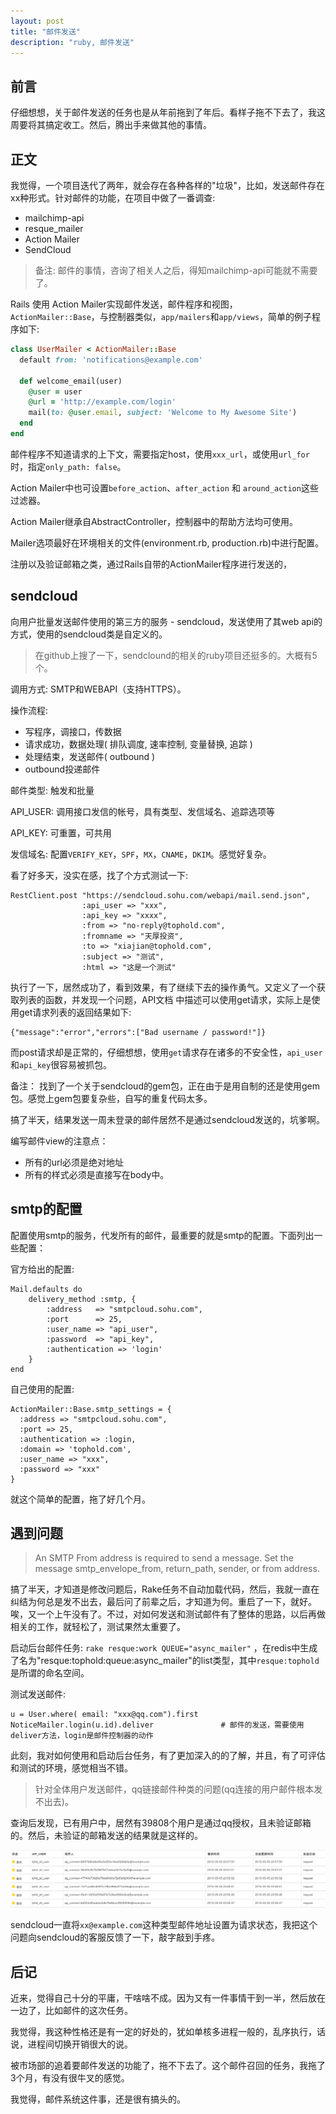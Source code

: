 ```yaml
---
layout: post
title: "邮件发送"
description: "ruby, 邮件发送"
---
```


## 前言

仔细想想，关于邮件发送的任务也是从年前拖到了年后。看样子拖不下去了，我这周要将其搞定收工。然后，腾出手来做其他的事情。

## 正文

我觉得，一个项目迭代了两年，就会存在各种各样的"垃圾"，比如，发送邮件存在xx种形式。针对邮件的功能，在项目中做了一番调查: 

* mailchimp-api
* resque_mailer
* Action Mailer
* SendCloud

> 备注: 邮件的事情，咨询了相关人之后，得知mailchimp-api可能就不需要了。

Rails 使用 Action Mailer实现邮件发送，邮件程序和视图，`ActionMailer::Base`，与控制器类似，`app/mailers`和`app/views`，简单的例子程序如下: 

```ruby
class UserMailer < ActionMailer::Base
  default from: 'notifications@example.com'

  def welcome_email(user)
    @user = user
    @url = 'http://example.com/login'
    mail(to: @user.email, subject: 'Welcome to My Awesome Site')
  end
end
```

邮件程序不知道请求的上下文，需要指定host，使用`xxx_url`，或使用`url_for`时，指定`only_path: false`。

Action Mailer中也可设置`before_action`、`after_action` 和 `around_action`这些过滤器。

Action Mailer继承自AbstractController，控制器中的帮助方法均可使用。

Mailer选项最好在环境相关的文件(environment.rb, production.rb)中进行配置。

注册以及验证邮箱之类，通过Rails自带的ActionMailer程序进行发送的，

## sendcloud

向用户批量发送邮件使用的第三方的服务 - sendcloud，发送使用了其web api的方式，使用的sendcloud类是自定义的。

> 在github上搜了一下，sendclound的相关的ruby项目还挺多的。大概有5个。

调用方式: SMTP和WEBAPI（支持HTTPS）。

操作流程:

* 写程序，调接口，传数据
* 请求成功，数据处理( 排队调度, 速率控制, 变量替换, 追踪 )
* 处理结束，发送邮件( outbound )
* outbound投递邮件

邮件类型: 触发和批量

API_USER: 调用接口发信的帐号，具有类型、发信域名、追踪选项等

API_KEY: 可重置，可共用

发信域名: 配置`VERIFY_KEY`，`SPF`，`MX`，`CNAME`，`DKIM`。感觉好复杂。

看了好多天，没实在感，找了个方式测试一下:

```
RestClient.post "https://sendcloud.sohu.com/webapi/mail.send.json",
                :api_user => "xxx",
                :api_key => "xxxx",
                :from => "no-reply@tophold.com",
                :fromname => "天厚投资",
                :to => "xiajian@tophold.com",
                :subject => "测试",
                :html => "这是一个测试"
```

执行了一下，居然成功了，看到效果，有了继续下去的操作勇气。又定义了一个获取列表的函数，并发现一个问题，API文档
中描述可以使用get请求，实际上是使用get请求列表的返回结果如下:

```
{"message":"error","errors":["Bad username / password!"]}
```

而post请求却是正常的，仔细想想，使用`get`请求存在诸多的不安全性，`api_user`和`api_key`很容易被抓包。

备注： 找到了一个关于sendcloud的gem包，正在由于是用自制的还是使用gem包。感觉上gem包要复杂些，自写的重复代码太多。

搞了半天，结果发送一周未登录的邮件居然不是通过sendcloud发送的，坑爹啊。

编写邮件view的注意点： 

* 所有的url必须是绝对地址
* 所有的样式必须是直接写在body中。

## smtp的配置

配置使用smtp的服务，代发所有的邮件，最重要的就是smtp的配置。下面列出一些配置： 

官方给出的配置: 

```
Mail.defaults do                                                                
    delivery_method :smtp, {                                                       
        :address   => "smtpcloud.sohu.com",                                     
        :port      => 25,                                                       
        :user_name => "api_user",                     
        :password  => "api_key",                                          
        :authentication => 'login'                                                 
    }                                                                              
end
```

自己使用的配置: 

```
ActionMailer::Base.smtp_settings = {
  :address => "smtpcloud.sohu.com",
  :port => 25,
  :authentication => :login,
  :domain => 'tophold.com',
  :user_name => "xxx",
  :password => "xxx"
}
```

就这个简单的配置，拖了好几个月。

## 遇到问题

> An SMTP From address is required to send a message. Set the message smtp_envelope_from, return_path, sender, or from address.

搞了半天，才知道是修改问题后，Rake任务不自动加载代码，然后，我就一直在纠结为何总是发不出去，最后问了前辈之后，才知道为何。重启了一下，就好。唉，又一个上午没有了。不过，对如何发送和测试邮件有了整体的思路，以后再做相关的工作，就轻松了，测试果然太重要了。

启动后台邮件任务: `rake resque:work QUEUE="async_mailer"` ，在redis中生成了名为"resque:tophold:queue:async_mailer"的list类型，其中`resque:tophold`是所谓的命名空间。

测试发送邮件: 

```
u = User.where( email: "xxx@qq.com").first
NoticeMailer.login(u.id).deliver               # 邮件的发送，需要使用deliver方法，login是邮件控制器的动作
```

此刻，我对如何使用和启动后台任务，有了更加深入的的了解，并且，有了可评估和测试的环境，感觉相当不错。

> 针对全体用户发送邮件，qq链接邮件种类的问题(qq连接的用户邮件根本发不出去)。

查询后发现，已有用户中，居然有39808个用户是通过qq授权，且未验证邮箱的。然后，未验证的邮箱发送的结果就是这样的。

<div class="pic">
  <img src="/assets/images/email.png" alt="错误的邮件地址请求"/>
</div>

sendcloud一直将`xx@example.com`这种类型邮件地址设置为请求状态，我把这个问题向sendcloud的客服反馈了一下，敲字敲到手疼。

## 后记

近来，觉得自己十分的平庸，干啥啥不成。因为又有一件事情干到一半，然后放在一边了，比如邮件的这次任务。

我觉得，我这种性格还是有一定的好处的，犹如单核多进程一般的，乱序执行，话说，进程间切换开销很大的说。

被市场部的追着要邮件发送的功能了，拖不下去了。这个邮件召回的任务，我拖了3个月，有没有很牛叉的感觉。

我觉得，邮件系统这件事，还是很有搞头的。
